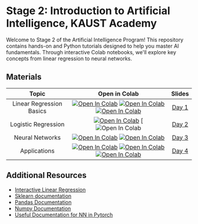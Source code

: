 # Stage 2: Introduction to Artificial Intelligence, KAUST Academy


Welcome to Stage 2 of the Artificial Intelligence Program! This repository contains hands-on and Python tutorials designed to help you master AI fundamentals. Through interactive Colab notebooks, we'll explore key concepts from linear regression to neural networks. 

## Materials

| Topic | Open in Colab | Slides |
|:-----:|:------------:|:---------:|
| Linear Regression Basics | [![Open In Colab](https://colab.research.google.com/assets/colab-badge.svg)](https://colab.research.google.com/drive/1RDbb8pZ-qOzxcZ5ImolXaMC_-nVSIqTm?usp=sharing)  [![Open In Colab](https://colab.research.google.com/assets/colab-badge.svg)](https://colab.research.google.com/drive/1UM3wPrp0otnBlAUUvrf2-FbVou4MbEVf?usp=sharing) [![Open In Colab](https://colab.research.google.com/assets/colab-badge.svg)](https://colab.research.google.com/drive/1DfmUep3BV-605llC-JxbPDR59VvDGgy6?usp=sharing) |  [Day 1](./day_1/Day_1.pptx) |
| Logistic Regression | [![Open In Colab](https://colab.research.google.com/assets/colab-badge.svg)](https://colab.research.google.com/drive/11C02YjvPz2xqpFkSSmpsgwoLnN1ivRf_usp=sharing)   [![Open In Colab](https://colab.research.google.com/drive/1q--2OAREmEGmu2uCxZAmY8VMJS7Dsnrr?usp=sharing) | [Day 2](./day_2/Day_2.pptx) |
| Neural Networks | [![Open In Colab](https://colab.research.google.com/assets/colab-badge.svg)]()  [![Open In Colab](https://colab.research.google.com/assets/colab-badge.svg)]() | [Day 3]() |
| Applications | [![Open In Colab](https://colab.research.google.com/assets/colab-badge.svg)]()  [![Open In Colab](https://colab.research.google.com/assets/colab-badge.svg)]()  [![Open In Colab](https://colab.research.google.com/assets/colab-badge.svg)]() | [Day 4]() |

## Additional Resources

- [Interactive Linear Regression](https://observablehq.com/@yizhe-ang/interactive-visualization-of-linear-regression) 
- [Sklearn documentation](https://scikit-learn.org/1.5/modules/generated/sklearn.linear_model.LogisticRegression.html) 
- [Pandas Documentation](https://pandas.pydata.org/docs/user_guide/10min.html) 
- [Numpy Documentation](https://numpy.org/doc/2.0/) 
- [Useful Documentation for NN in Pytorch](https://pytorch.org/tutorials/beginner/basics/buildmodel_tutorial.html)


